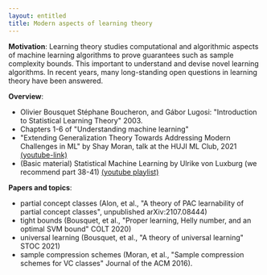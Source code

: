 ```yaml
---
layout: entitled
title: Modern aspects of learning theory
---
```


**Motivation**: Learning theory studies computational and algorithmic aspects of machine learning algorithms to prove guarantees such as sample complexity bounds. This important to understand and devise novel learning algorithms. In recent years, many long-standing open questions in learning theory have been answered.

**Overview**:

- Olivier Bousquet Stéphane Boucheron, and Gábor Lugosi: "Introduction to Statistical Learning Theory" 2003.
- Chapters 1-6 of "Understanding machine learning"
- "Extending Generalization Theory Towards Addressing Modern Challenges in ML" by Shay Moran, talk at the HUJI ML Club, 2021 [(youtube-link)](https://www.youtube.com/watch?v=E6Umv6XBJck)
- (Basic material) Statistical Machine Learning by Ulrike von Luxburg (we recommend part 38-41) [(youtube playlist)](https://www.youtube.com/playlist?list=PL05umP7R6ij2XCvrRzLokX6EoHWaGA2cC)

**Papers and topics**:

- partial concept classes (Alon, et al., "A theory of PAC learnability of partial concept classes", unpublished arXiv:2107.08444)
- tight bounds (Bousquet, et al., "Proper learning, Helly number, and an optimal SVM bound" COLT 2020)
- universal learning (Bousquet, et al., "A theory of universal learning" STOC 2021)
- sample compression schemes (Moran, et al., "Sample compression schemes for VC classes" Journal of the ACM 2016).
